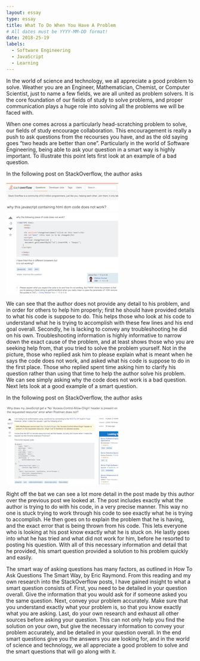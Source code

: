 ```yaml
---
layout: essay
type: essay
title: What To Do When You Have A Problem 
# All dates must be YYYY-MM-DD format!
date: 2018-25-19
labels:
  - Software Engineering
  - JavaScript
  - Learning
---
```

   In the world of science and technology, we all appreciate a good problem to solve. Weather you are an Engineer, Mathematician, Chemist, or Computer Scientist, just to name a few fields, we are all united as problem solvers. It is the core foundation of our fields of study to solve problems, and proper communication plays a huge role into solving all the problems we will be faced with.  

   When one comes across a particularly head-scratching problem to solve, our fields of study encourage collaboration. This encouragement is really a push to ask questions from the recourses you have, and as the old saying goes “two heads are better than one”. Particularly in the world of Software Engineering, being able to ask your question in a smart way is highly important.  To illustrate this point lets first look at an example of a bad question.


In the following post on StackOverflow, the author asks 


<div class="ui medium rounded images">
  <img class="ui image" src="../images/bad.png ">
</div>


   We can see that the author does not provide any detail to his problem, and in order for others to help him properly; first he should have provided details to what his code is suppose to do. This helps those who look at his code to understand what he is trying to accomplish with these few lines and his end goal overall. Secondly, he is lacking to convey any troubleshooting he did on his own. Troubleshooting information is highly informative to narrow down the exact cause of the problem, and at least shows those who you are seeking help from, that you tried to solve the problem yourself. Not in the picture, those who replied ask him to please explain what is meant when he says the code does not work, and asked what his code is suppose to do in the first place. Those who replied spent time asking him to clarify his question rather than using that time to help the author solve his problem. We can see simply asking why the code does not work is a bad question. Next lets look at a good example of a smart question.


In the following post on StackOverflow, the author asks 


<div class="ui medium rounded images">
  <img class="ui image" src="../images/good.png ">
</div>


   Right off the bat we can see a lot more detail in the post made by this author over the previous post we looked at. The post includes exactly what the author is trying to do with his code, in a very precise manner. This way no one is stuck trying to work through his code to see exactly what he is trying to accomplish. He then goes on to explain the problem that he is having, and the exact error that is being thrown from his code. This lets everyone who is looking at his post know exactly what he is stuck on. He lastly goes into what he has tried and what did not work for him, before he resorted to posting his question. With all of this necessary information and detail that he provided, his smart question provided a solution to his problem quickly and easily. 

   The smart way of asking questions has many factors, as outlined in How To Ask Questions The Smart Way, by Eric Raymond. From this reading and my own research into the StackOverflow posts, I have gained insight to what a smart question consists of. First, you need to be detailed in your question overall. Give the information that you would ask for if someone asked you the same question. Next, convey your problem accurately. Make sure that you understand exactly what your problem is, so that you know exactly what you are asking. Last, do your own research and exhaust all other sources before asking your question. This can not only help you find the solution on your own, but give the necessary information to convey your problem accurately, and be detailed in your question overall. In the end smart questions give you the answers you are looking for, and in the world of science and technology, we all appreciate a good problem to solve and the smart questions that will go along with it.
